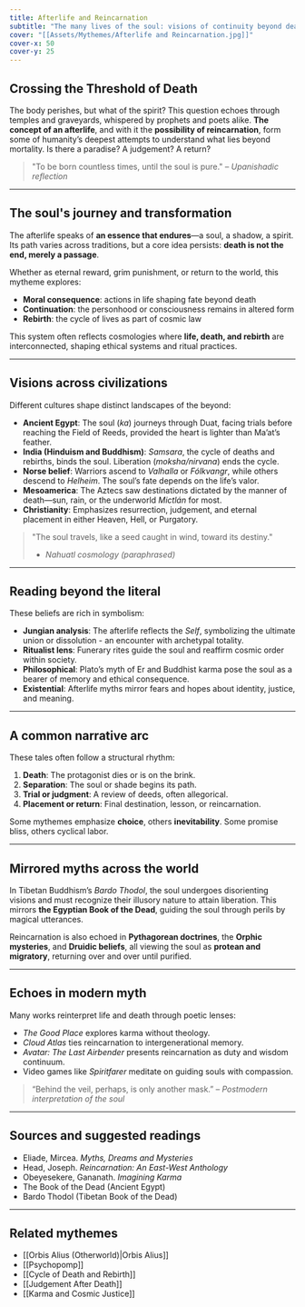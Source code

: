 ```yaml
---
title: Afterlife and Reincarnation
subtitle: "The many lives of the soul: visions of continuity beyond death."
cover: "[[Assets/Mythemes/Afterlife and Reincarnation.jpg]]"
cover-x: 50
cover-y: 25
---
```


## **Crossing the Threshold of Death**

The body perishes, but what of the spirit? This question echoes through temples and graveyards, whispered by prophets and poets alike. **The concept of an afterlife**, and with it the **possibility of reincarnation**, form some of humanity’s deepest attempts to understand what lies beyond mortality. Is there a paradise? A judgement? A return?

> "To be born countless times, until the soul is pure."
> – *Upanishadic reflection*

---

## **The soul's journey and transformation**

The afterlife speaks of **an essence that endures**—a soul, a shadow, a spirit. Its path varies across traditions, but a core idea persists: **death is not the end, merely a passage**.

Whether as eternal reward, grim punishment, or return to the world, this mytheme explores:

* **Moral consequence**: actions in life shaping fate beyond death
* **Continuation**: the personhood or consciousness remains in altered form
* **Rebirth**: the cycle of lives as part of cosmic law

This system often reflects cosmologies where **life, death, and rebirth** are interconnected, shaping ethical systems and ritual practices.

---

## **Visions across civilizations**

Different cultures shape distinct landscapes of the beyond:

* **Ancient Egypt**: The soul (*ka*) journeys through Duat, facing trials before reaching the Field of Reeds, provided the heart is lighter than Ma’at’s feather.
* **India (Hinduism and Buddhism)**: *Samsara*, the cycle of deaths and rebirths, binds the soul. Liberation (*moksha/nirvana*) ends the cycle.
* **Norse belief**: Warriors ascend to *Valhalla* or *Fólkvangr*, while others descend to *Helheim*. The soul’s fate depends on the life’s valor.
* **Mesoamerica**: The Aztecs saw destinations dictated by the manner of death—sun, rain, or the underworld *Mictlán* for most.
* **Christianity**: Emphasizes resurrection, judgement, and eternal placement in either Heaven, Hell, or Purgatory.

> "The soul travels, like a seed caught in wind, toward its destiny."
> - *Nahuatl cosmology (paraphrased)*

---

## **Reading beyond the literal**

These beliefs are rich in symbolism:

* **Jungian analysis**: The afterlife reflects the *Self*, symbolizing the ultimate union or dissolution - an encounter with archetypal totality.
* **Ritualist lens**: Funerary rites guide the soul and reaffirm cosmic order within society.
* **Philosophical**: Plato’s myth of Er and Buddhist karma pose the soul as a bearer of memory and ethical consequence.
* **Existential**: Afterlife myths mirror fears and hopes about identity, justice, and meaning.

---

## **A common narrative arc**

These tales often follow a structural rhythm:

1. **Death**: The protagonist dies or is on the brink.
2. **Separation**: The soul or shade begins its path.
3. **Trial or judgment**: A review of deeds, often allegorical.
4. **Placement or return**: Final destination, lesson, or reincarnation.

Some mythemes emphasize **choice**, others **inevitability**. Some promise bliss, others cyclical labor.

---

## **Mirrored myths across the world**

In Tibetan Buddhism’s *Bardo Thodol*, the soul undergoes disorienting visions and must recognize their illusory nature to attain liberation. This mirrors **the Egyptian Book of the Dead**, guiding the soul through perils by magical utterances.

Reincarnation is also echoed in **Pythagorean doctrines**, the **Orphic mysteries**, and **Druidic beliefs**, all viewing the soul as **protean and migratory**, returning over and over until purified.

---

## **Echoes in modern myth**

Many works reinterpret life and death through poetic lenses:

* *The Good Place* explores karma without theology.
* *Cloud Atlas* ties reincarnation to intergenerational memory.
* *Avatar: The Last Airbender* presents reincarnation as duty and wisdom continuum.
* Video games like *Spiritfarer* meditate on guiding souls with compassion.

> “Behind the veil, perhaps, is only another mask.”
> – *Postmodern interpretation of the soul*

---

## **Sources and suggested readings**

* Eliade, Mircea. *Myths, Dreams and Mysteries*
* Head, Joseph. *Reincarnation: An East-West Anthology*
* Obeyesekere, Gananath. *Imagining Karma*
* The Book of the Dead (Ancient Egypt)
* Bardo Thodol (Tibetan Book of the Dead)

---

## **Related mythemes**

* [[Orbis Alius (Otherworld)|Orbis Alius]]
* [[Psychopomp]]
* [[Cycle of Death and Rebirth]]
* [[Judgement After Death]]
* [[Karma and Cosmic Justice]]